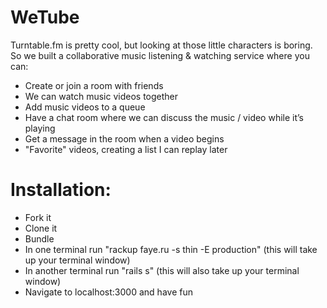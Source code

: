 WeTube
======

Turntable.fm is pretty cool, but looking at those little characters is boring. So we built a collaborative music listening & watching service where you can:

* Create or join a room with friends
* We can watch music videos together
* Add music videos to a queue
* Have a chat room where we can discuss the music / video while it’s playing
* Get a message in the room when a video begins
* "Favorite" videos, creating a list I can replay later

Installation:
=============

* Fork it
* Clone it
* Bundle
* In one terminal run "rackup faye.ru -s thin -E production" (this will take up your terminal window)
* In another terminal run "rails s" (this will also take up your terminal window)
* Navigate to localhost:3000 and have fun